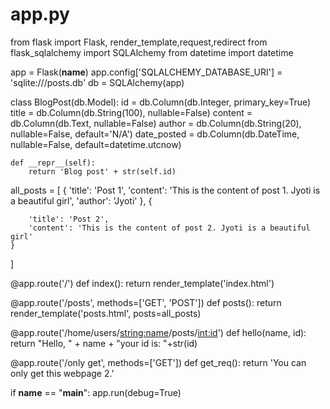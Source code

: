 # app.py
from flask import Flask, render_template,request,redirect
from flask_sqlalchemy import SQLAlchemy
from datetime import datetime

app = Flask(__name__)
app.config['SQLALCHEMY_DATABASE_URI'] = 'sqlite:///posts.db'
db = SQLAlchemy(app)


class BlogPost(db.Model):
    id = db.Column(db.Integer, primary_key=True)
    title = db.Column(db.String(100), nullable=False)
    content = db.Column(db.Text, nullable=False)
    author = db.Column(db.String(20), nullable=False, default='N/A')
    date_posted = db.Column(db.DateTime, nullable=False, default=datetime.utcnow)

    def __repr__(self):
        return 'Blog post' + str(self.id)


all_posts = [
    {
        'title': 'Post 1',
        'content': 'This is the content of post 1. Jyoti is a beautiful girl',
        'author': 'Jyoti'
    },
    {

        'title': 'Post 2',
        'content': 'This is the content of post 2. Jyoti is a beautiful girl'
    }


]


@app.route('/')
def index():
    return render_template('index.html')


@app.route('/posts', methods=['GET', 'POST'])
def posts():
    return render_template('posts.html', posts=all_posts)

@app.route('/home/users/<string:name>/posts/<int:id>')
def hello(name, id):
    return "Hello, " + name + "your id is: "+str(id)


@app.route('/only get', methods=['GET'])
def get_req():
    return 'You can only get this webpage 2.'


if __name__ == "__main__":
    app.run(debug=True)

